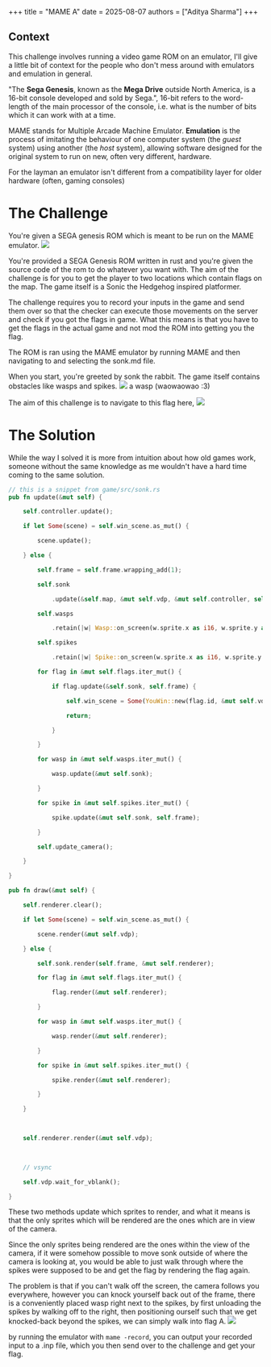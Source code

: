 +++
title = "MAME A"
date = 2025-08-07
authors = ["Aditya Sharma"]
+++
## Context

This challenge involves running a video game ROM on an emulator, I'll give a little bit of context for the people who don't mess around with emulators and emulation in general.

"The **Sega Genesis**, known as the **Mega Drive** outside North America, is a 16-bit console developed and sold by Sega.", 16-bit refers to the word-length of the main processor of the console, i.e. what is the number of bits which it can work with at a time.

MAME stands for Multiple Arcade Machine Emulator. **Emulation** is the process of imitating the behaviour of one computer system (the _guest_ system) using another (the _host_ system), allowing software designed for the original system to run on new, often very different, hardware.

For the layman an emulator isn't different from a compatibility layer for older hardware (often, gaming consoles)
# The Challenge
You're given a SEGA genesis ROM which is meant to be run on the MAME emulator.
![](attachments/Pasted%20image%2020250722132035.png)

You're provided a SEGA Genesis ROM written in rust and you're given the source code of the rom to do whatever you want with. The aim of the challenge is for you to get the player to two locations which contain flags on the map. The game itself is a Sonic the Hedgehog inspired platformer.

The challenge requires you to record your inputs in the game and send them over so that the checker can execute those movements on the server and check if you got the flags in game. What this means is that you have to get the flags in the actual game and not mod the ROM into getting you the flag.

The ROM is ran using the MAME emulator by running MAME and then navigating to and selecting the sonk.md file.

When you start, you're greeted by sonk the rabbit. The game itself contains obstacles like wasps and spikes.
![](attachments/Pasted%20image%2020250723115636.png) 
a wasp (waowaowao :3)

The aim of this challenge is to navigate to this flag here, 
![](attachments/Pasted%20image%2020250723115441.png)

# The Solution

While the way I solved it is more from intuition about how old games work, someone without the same knowledge as me wouldn't have a hard time coming to the same solution.

```rust
// this is a snippet from game/src/sonk.rs
pub fn update(&mut self) {

    self.controller.update();

    if let Some(scene) = self.win_scene.as_mut() {

        scene.update();

    } else {

        self.frame = self.frame.wrapping_add(1);

        self.sonk

            .update(&self.map, &mut self.vdp, &mut self.controller, self.frame);

        self.wasps

            .retain(|w| Wasp::on_screen(w.sprite.x as i16, w.sprite.y as i16));

        self.spikes

            .retain(|w| Spike::on_screen(w.sprite.x as i16, w.sprite.y as i16));

        for flag in &mut self.flags.iter_mut() {

            if flag.update(&self.sonk, self.frame) {

                self.win_scene = Some(YouWin::new(flag.id, &mut self.vdp));

                return;

            }

        }

        for wasp in &mut self.wasps.iter_mut() {

            wasp.update(&mut self.sonk);

        }

        for spike in &mut self.spikes.iter_mut() {

            spike.update(&mut self.sonk, self.frame);

        }

        self.update_camera();

    }

}

pub fn draw(&mut self) {

    self.renderer.clear();

    if let Some(scene) = self.win_scene.as_mut() {

        scene.render(&mut self.vdp);

    } else {

        self.sonk.render(self.frame, &mut self.renderer);

        for flag in &mut self.flags.iter_mut() {

            flag.render(&mut self.renderer);

        }

        for wasp in &mut self.wasps.iter_mut() {

            wasp.render(&mut self.renderer);

        }

        for spike in &mut self.spikes.iter_mut() {

            spike.render(&mut self.renderer);

        }

    }

  

    self.renderer.render(&mut self.vdp);

  

    // vsync

    self.vdp.wait_for_vblank();

}
```

These two methods update which sprites to render, and what it means is that the only sprites which will be rendered are the ones which are in view of the camera.

Since the only sprites being rendered are the ones within the view of the camera, if it were somehow possible to move sonk outside of where the camera is looking at, you would be able to just walk through where the spikes were supposed to be and get the flag by rendering the flag again.

The problem is that if you can't walk off the screen, the camera follows you everywhere, however you can knock yourself back out of the frame, there is a conveniently placed wasp right next to the spikes, by first unloading the spikes by walking off to the right, then positioning ourself such that we get knocked-back beyond the spikes, we can simply walk into flag A.
![](attachments/solngif.gif)

by running the emulator with `mame -record`, you can output your recorded input to a .inp file, which you then send over to the challenge and get your flag.
